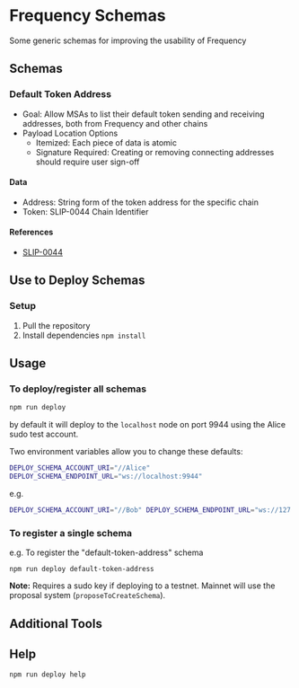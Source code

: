 # Frequency Schemas

Some generic schemas for improving the usability of Frequency

## Schemas

### Default Token Address

- Goal: Allow MSAs to list their default token sending and receiving addresses, both from Frequency and other chains
- Payload Location Options
    - Itemized: Each piece of data is atomic
    - Signature Required: Creating or removing connecting addresses should require user sign-off

#### Data

- Address: String form of the token address for the specific chain
- Token: SLIP-0044 Chain Identifier

#### References

- [SLIP-0044](https://github.com/satoshilabs/slips/blob/master/slip-0044.md)

## Use to Deploy Schemas

### Setup

1. Pull the repository
1. Install dependencies `npm install`

## Usage

### To deploy/register all schemas

```sh
npm run deploy
```

by default it will deploy to the `localhost` node on port 9944 using the Alice sudo test account.

Two environment variables allow you to change these defaults:

```sh
DEPLOY_SCHEMA_ACCOUNT_URI="//Alice"
DEPLOY_SCHEMA_ENDPOINT_URL="ws://localhost:9944"
```

e.g.

```sh
DEPLOY_SCHEMA_ACCOUNT_URI="//Bob" DEPLOY_SCHEMA_ENDPOINT_URL="ws://127.0.0.1:9944" npm run deploy profile
```

### To register a single schema

e.g. To register the "default-token-address" schema

    npm run deploy default-token-address

**Note:** Requires a sudo key if deploying to a testnet.
Mainnet will use the proposal system (`proposeToCreateSchema`).

## Additional Tools

## Help

```sh
npm run deploy help
```
